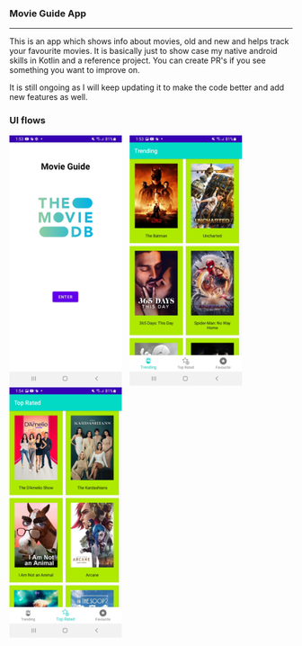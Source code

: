 
### Movie Guide App 

<hr />

This is an app which shows info about movies, old and new and helps track your favourite movies. It is basically just to show case my native android skills 
in Kotlin and a reference project. You can create PR's if you see something you want to improve on.

It is still ongoing as I will keep updating it to make the code better and add new features as well.

### UI flows

<p>
    <img src="https://github.com/efanious/Netflix-clone-kotlin-Tmdb-/blob/main/srsts/Screenshot_20220503-135348_NetflixCloneKotlinTMDB.jpg" width="200px" height="auto"/>
    <img src="https://github.com/efanious/Netflix-clone-kotlin-Tmdb-/blob/main/srsts/Screenshot_20220503-135358_NetflixCloneKotlinTMDB.jpg" width="200px" width="200px" height="auto" hspace="10"/>
    <img src="https://github.com/efanious/Netflix-clone-kotlin-Tmdb-/blob/main/srsts/Screenshot_20220503-135406_NetflixCloneKotlinTMDB.jpg" width="200px" height="auto" />
</p>


